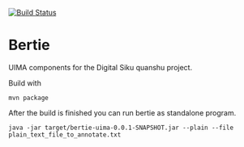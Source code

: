 [![Build Status](https://travis-ci.org/beijingren/bertie-uima.svg?branch=master)](https://travis-ci.org/beijingren/bertie-uima)

Bertie
======
UIMA components for the Digital Siku quanshu project.

Build with
```Shell
mvn package
```

After the build is finished you can run bertie as standalone program.
```Shell
java -jar target/bertie-uima-0.0.1-SNAPSHOT.jar --plain --file plain_text_file_to_annotate.txt
```
